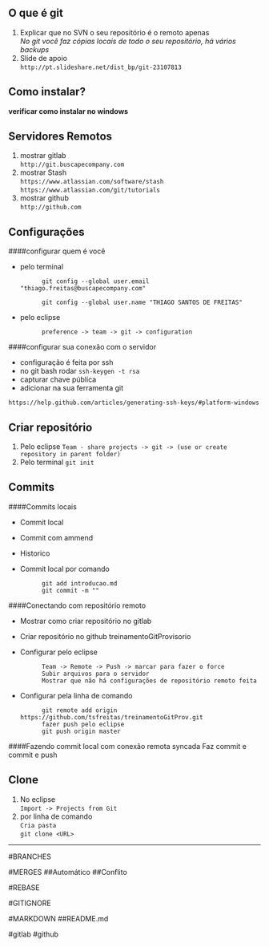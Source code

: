 ## O que é git
1. Explicar que no SVN o seu repositório é o remoto apenas<br />
_No git você faz cópias locais de todo o seu repositório, há vários backups_
2. Slide de apoio<br />
``http://pt.slideshare.net/dist_bp/git-23107813``


## Como instalar?
**verificar como instalar no windows**

## Servidores Remotos

1. mostrar gitlab<br />
``http://git.buscapecompany.com``
2. mostrar Stash<br />
``https://www.atlassian.com/software/stash``<br />
``https://www.atlassian.com/git/tutorials``
3. mostrar github<br />
``http://github.com``


## Configurações

####configurar quem é você

- pelo terminal

			git config --global user.email "thiago.freitas@buscapecompany.com"

			git config --global user.name "THIAGO SANTOS DE FREITAS"

- pelo eclipse

			preference -> team -> git -> configuration

####configurar sua conexão com o servidor

- configuração é feita por ssh
- no git bash rodar ``ssh-keygen -t rsa``
- capturar chave pública
- adicionar na sua ferramenta git

``https://help.github.com/articles/generating-ssh-keys/#platform-windows``

## Criar repositório
1. Pelo eclipse 
``Team - share projects -> git -> (use or create repository in parent folder)``
2. Pelo terminal 
``git init``


## Commits
####Commits locais
- Commit local
- Commit com ammend
- Historico
- Commit local por comando

			git add introducao.md
			git commit -m ""
	
####Conectando com repositório remoto

- Mostrar como criar repositório no gitlab
- Criar repositório no github treinamentoGitProvisorio

- Configurar pelo eclipse

			Team -> Remote -> Push -> marcar para fazer o force
			Subir arquivos para o servidor
			Mostrar que não há configurações de repositório remoto feita
	
- Configurar pela linha de comando
	
			git remote add origin https://github.com/tsfreitas/treinamentoGitProv.git
			fazer push pelo eclipse
			git push origin master

####Fazendo commit local com conexão remota syncada
			Faz commit e commit e push

## Clone
1. No eclipse<br />
``Import -> Projects from Git``
2. por linha de comando<br />
``Cria pasta``<br />
``git clone <URL>``
	
	
----	
#BRANCHES

#MERGES
##Automático
##Conflito

#REBASE

#GITIGNORE

#MARKDOWN
##README.md

#gitlab
#github
	
